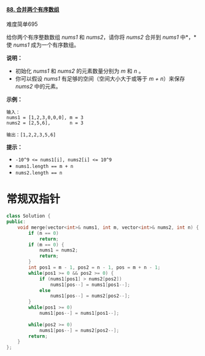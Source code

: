 #### [88. 合并两个有序数组](https://leetcode-cn.com/problems/merge-sorted-array/)

难度简单695

给你两个有序整数数组 *nums1* 和 *nums2*，请你将 *nums2* 合并到 *nums1* 中*，*使 *nums1* 成为一个有序数组。

 

**说明：**

- 初始化 *nums1* 和 *nums2* 的元素数量分别为 *m* 和 *n* 。
- 你可以假设 *nums1* 有足够的空间（空间大小大于或等于 *m + n*）来保存 *nums2* 中的元素。

 

**示例：**

```
输入：
nums1 = [1,2,3,0,0,0], m = 3
nums2 = [2,5,6],       n = 3

输出：[1,2,2,3,5,6]
```

 

**提示：**

- `-10^9 <= nums1[i], nums2[i] <= 10^9`
- `nums1.length == m + n`
- `nums2.length == n`



# 常规双指针

```c++
class Solution {
public:
    void merge(vector<int>& nums1, int m, vector<int>& nums2, int n) {
        if (n == 0)
            return;
        if (m == 0) {
            nums1 = nums2;
            return;
        }
        int pos1 = m - 1, pos2 = n - 1, pos = m + n - 1;
        while(pos1 >= 0 && pos2 >= 0) {
            if (nums1[pos1] > nums2[pos2]) 
                nums1[pos--] = nums1[pos1--];
            else 
                nums1[pos--] = nums2[pos2--];
        }
        while(pos1 >= 0) 
            nums1[pos--] = nums1[pos1--];
        
        while(pos2 >= 0)
            nums1[pos--] = nums2[pos2--];
        return;
    }
};
```

